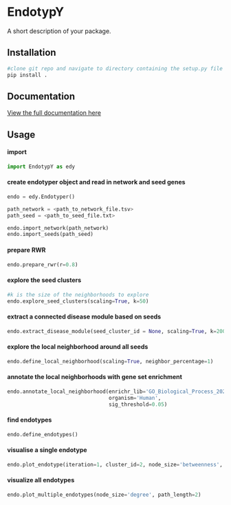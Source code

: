 # EndotypY

A short description of your package.

## Installation

```sh
#clone git repo and navigate to directory containing the setup.py file
pip install .
```

## Documentation

[View the full documentation here](https://menchelab.github.io/EndotypY/)

## Usage

#### import
```python
import EndotypY as edy
```

#### create endotyper object and read in network and seed genes
```python
endo = edy.Endotyper()

path_network = <path_to_network_file.tsv>
path_seed = <path_to_seed_file.txt>

endo.import_network(path_network)
endo.import_seeds(path_seed)
```

#### prepare RWR
```python
endo.prepare_rwr(r=0.8)

```

#### explore the seed clusters
```python
#k is the size of the neighborhoods to explore
endo.explore_seed_clusters(scaling=True, k=50)
```

#### extract a connected disease module based on seeds
```python
endo.extract_disease_module(seed_cluster_id = None, scaling=True, k=200)
```

#### explore the local neighborhood around all seeds
```python
endo.define_local_neighborhood(scaling=True, neighbor_percentage=1)
```

#### annotate the local neighborhoods with gene set enrichment
```python
endo.annotate_local_neighborhood(enrichr_lib='GO_Biological_Process_2023',
                                 organism='Human',
                                 sig_threshold=0.05)
```

#### find endotypes
```python
endo.define_endotypes()
```

#### visualise a single endotype
```python
endo.plot_endotype(iteration=1, cluster_id=2, node_size='betweenness', path_length=3)
```

#### visualize all endotypes
```python
endo.plot_multiple_endotypes(node_size='degree', path_length=2)
```
